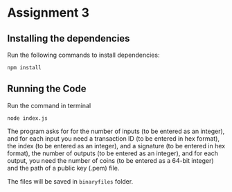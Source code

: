 # Assignment 3

## Installing the dependencies

Run the following commands to install dependencies:

```
npm install
```

## Running the Code

Run the command in terminal

```
node index.js
```

The program asks for for the number of inputs (to be entered as an integer), and for each input you need a transaction ID (to be entered in hex format), the index (to be entered as an integer), and a signature (to be entered in hex format), the number of outputs (to be entered as an integer), and for each output, you need the number of coins (to be entered as a 64-bit integer) and the path of a public key (.pem) file.

The files will be saved in `binaryfiles` folder.
